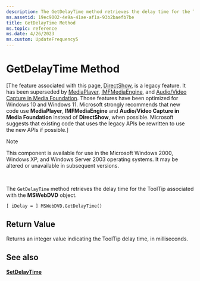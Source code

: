 ```yaml
---
description: The GetDelayTime method retrieves the delay time for the ToolTip associated with the MSWebDVD object.
ms.assetid: 19ec9002-4e9a-41ae-af1a-93b2baefb7be
title: GetDelayTime Method
ms.topic: reference
ms.date: 4/26/2023
ms.custom: UpdateFrequency5
---
```


# GetDelayTime Method

\[The feature associated with this page, [DirectShow](/windows/win32/directshow/directshow), is a legacy feature. It has been superseded by [MediaPlayer](/uwp/api/Windows.Media.Playback.MediaPlayer), [IMFMediaEngine](/windows/win32/api/mfmediaengine/nn-mfmediaengine-imfmediaengine), and [Audio/Video Capture in Media Foundation](windows/win32/medfound/audio-video-capture-in-media-foundation). Those features have been optimized for Windows 10 and Windows 11. Microsoft strongly recommends that new code use **MediaPlayer**, **IMFMediaEngine** and **Audio/Video Capture in Media Foundation** instead of **DirectShow**, when possible. Microsoft suggests that existing code that uses the legacy APIs be rewritten to use the new APIs if possible.\]

> [!Note]  
> This component is available for use in the Microsoft Windows 2000, Windows XP, and Windows Server 2003 operating systems. It may be altered or unavailable in subsequent versions.

 

The `GetDelayTime` method retrieves the delay time for the ToolTip associated with the **MSWebDVD** object.

``` syntax
[ iDelay = ] MSWebDVD.GetDelayTime()
```

## Return Value

Returns an integer value indicating the ToolTip delay time, in milliseconds.

## See also

<dl> <dt>

[**SetDelayTime**](setdelaytime.md)
</dt> </dl>

 

 



